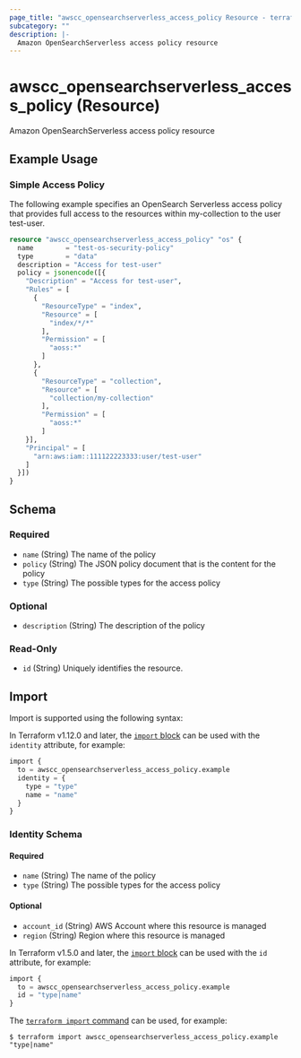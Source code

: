 ```yaml
---
page_title: "awscc_opensearchserverless_access_policy Resource - terraform-provider-awscc"
subcategory: ""
description: |-
  Amazon OpenSearchServerless access policy resource
---
```


# awscc_opensearchserverless_access_policy (Resource)

Amazon OpenSearchServerless access policy resource

## Example Usage

### Simple Access Policy
The following example specifies an OpenSearch Serverless access policy that provides full access to the resources within my-collection to the user test-user.
```terraform
resource "awscc_opensearchserverless_access_policy" "os" {
  name        = "test-os-security-policy"
  type        = "data"
  description = "Access for test-user"
  policy = jsonencode([{
    "Description" = "Access for test-user",
    "Rules" = [
      {
        "ResourceType" = "index",
        "Resource" = [
          "index/*/*"
        ],
        "Permission" = [
          "aoss:*"
        ]
      },
      {
        "ResourceType" = "collection",
        "Resource" = [
          "collection/my-collection"
        ],
        "Permission" = [
          "aoss:*"
        ]
    }],
    "Principal" = [
      "arn:aws:iam::111122223333:user/test-user"
    ]
  }])
}
```

<!-- schema generated by tfplugindocs -->
## Schema

### Required

- `name` (String) The name of the policy
- `policy` (String) The JSON policy document that is the content for the policy
- `type` (String) The possible types for the access policy

### Optional

- `description` (String) The description of the policy

### Read-Only

- `id` (String) Uniquely identifies the resource.

## Import

Import is supported using the following syntax:

In Terraform v1.12.0 and later, the [`import` block](https://developer.hashicorp.com/terraform/language/import) can be used with the `identity` attribute, for example:

```terraform
import {
  to = awscc_opensearchserverless_access_policy.example
  identity = {
    type = "type"
    name = "name"
  }
}
```

<!-- schema generated by tfplugindocs -->
### Identity Schema

#### Required

- `name` (String) The name of the policy
- `type` (String) The possible types for the access policy

#### Optional

- `account_id` (String) AWS Account where this resource is managed
- `region` (String) Region where this resource is managed

In Terraform v1.5.0 and later, the [`import` block](https://developer.hashicorp.com/terraform/language/import) can be used with the `id` attribute, for example:

```terraform
import {
  to = awscc_opensearchserverless_access_policy.example
  id = "type|name"
}
```

The [`terraform import` command](https://developer.hashicorp.com/terraform/cli/commands/import) can be used, for example:

```shell
$ terraform import awscc_opensearchserverless_access_policy.example "type|name"
```

